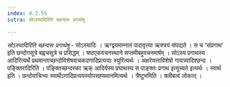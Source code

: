 ```yaml
---
index: 4.2.55
sutra: सोऽस्यादिरिति च्छन्दसः प्रगाथेषु

---
```

_सोऽस्यादिरिति च्छन्दसः प्रगाथेषु_ - सोऽस्यादिः । ऋग्द्वयमाम्नातं पादावृत्त्या ऋक्त्रयं संपद्यते । स च 'संप्रगाथ' इति छन्दोगसूत्रे बह्वचसूत्रे च प्रसिद्धम् । षष्ठएकवचनस्थाने सप्तमीबहुवचनमार्षम् । सोऽस्य प्रगाथस्य आदिरित्यर्थे प्रथमान्ताच्छन्दोविशेषवाचकदणादिप्रत्ययाः स्युरित्यर्थः । अक्षरेयत्ताविशेषो गायत्र्यादिश्छन्दः । पङ्क्तिरादिरिति । पङ्क्तिच्छन्दस्का ऋक् आदिर्यस्य प्रघाथस्य स पाङ्क्तः प्रगाथ इत्युच्यते इत्यर्थः । स्वार्थ इति । छन्दोवाचिभ्यः स्वार्थेऽणादिप्रत्ययस्योपसह्ख्यानमित्यर्थः । त्रैष्टुभमिति । क्लीबत्वं लोकात् ।